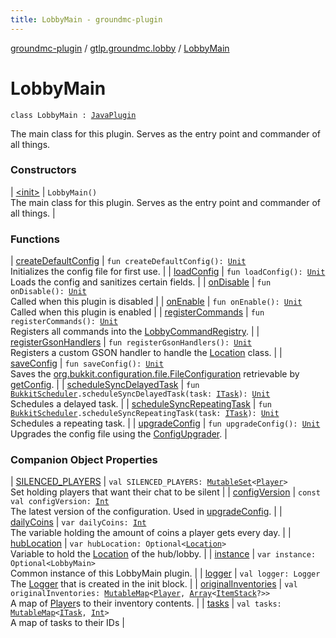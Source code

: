 ```yaml
---
title: LobbyMain - groundmc-plugin
---
```


[groundmc-plugin](../../index.html) / [gtlp.groundmc.lobby](../index.html) / [LobbyMain](.)

# LobbyMain

`class LobbyMain : `[`JavaPlugin`](https://hub.spigotmc.org/javadocs/spigot/org/bukkit/plugin/java/JavaPlugin.html)

The main class for this plugin.
Serves as the entry point and commander of all things.

### Constructors

| [&lt;init&gt;](-init-.html) | `LobbyMain()`<br>The main class for this plugin. Serves as the entry point and commander of all things. |

### Functions

| [createDefaultConfig](create-default-config.html) | `fun createDefaultConfig(): `[`Unit`](https://kotlinlang.org/api/latest/jvm/stdlib/kotlin/-unit/index.html)<br>Initializes the config file for first use. |
| [loadConfig](load-config.html) | `fun loadConfig(): `[`Unit`](https://kotlinlang.org/api/latest/jvm/stdlib/kotlin/-unit/index.html)<br>Loads the config and sanitizes certain fields. |
| [onDisable](on-disable.html) | `fun onDisable(): `[`Unit`](https://kotlinlang.org/api/latest/jvm/stdlib/kotlin/-unit/index.html)<br>Called when this plugin is disabled |
| [onEnable](on-enable.html) | `fun onEnable(): `[`Unit`](https://kotlinlang.org/api/latest/jvm/stdlib/kotlin/-unit/index.html)<br>Called when this plugin is enabled |
| [registerCommands](register-commands.html) | `fun registerCommands(): `[`Unit`](https://kotlinlang.org/api/latest/jvm/stdlib/kotlin/-unit/index.html)<br>Registers all commands into the [LobbyCommandRegistry](../../gtlp.groundmc.lobby.registry/-lobby-command-registry/index.html). |
| [registerGsonHandlers](register-gson-handlers.html) | `fun registerGsonHandlers(): `[`Unit`](https://kotlinlang.org/api/latest/jvm/stdlib/kotlin/-unit/index.html)<br>Registers a custom GSON handler to handle the [Location](https://hub.spigotmc.org/javadocs/spigot/org/bukkit/Location.html) class. |
| [saveConfig](save-config.html) | `fun saveConfig(): `[`Unit`](https://kotlinlang.org/api/latest/jvm/stdlib/kotlin/-unit/index.html)<br>Saves the [org.bukkit.configuration.file.FileConfiguration](https://hub.spigotmc.org/javadocs/spigot/org/bukkit/configuration/file/FileConfiguration.html) retrievable by [getConfig](https://hub.spigotmc.org/javadocs/spigot/org/bukkit/plugin/java/JavaPlugin.html#getConfig()). |
| [scheduleSyncDelayedTask](schedule-sync-delayed-task.html) | `fun `[`BukkitScheduler`](https://hub.spigotmc.org/javadocs/spigot/org/bukkit/scheduler/BukkitScheduler.html)`.scheduleSyncDelayedTask(task: `[`ITask`](../../gtlp.groundmc.lobby.task/-i-task/index.html)`): `[`Unit`](https://kotlinlang.org/api/latest/jvm/stdlib/kotlin/-unit/index.html)<br>Schedules a delayed task. |
| [scheduleSyncRepeatingTask](schedule-sync-repeating-task.html) | `fun `[`BukkitScheduler`](https://hub.spigotmc.org/javadocs/spigot/org/bukkit/scheduler/BukkitScheduler.html)`.scheduleSyncRepeatingTask(task: `[`ITask`](../../gtlp.groundmc.lobby.task/-i-task/index.html)`): `[`Unit`](https://kotlinlang.org/api/latest/jvm/stdlib/kotlin/-unit/index.html)<br>Schedules a repeating task. |
| [upgradeConfig](upgrade-config.html) | `fun upgradeConfig(): `[`Unit`](https://kotlinlang.org/api/latest/jvm/stdlib/kotlin/-unit/index.html)<br>Upgrades the config file using the [ConfigUpgrader](../../gtlp.groundmc.lobby.util/-config-upgrader/index.html). |

### Companion Object Properties

| [SILENCED_PLAYERS](-s-i-l-e-n-c-e-d_-p-l-a-y-e-r-s.html) | `val SILENCED_PLAYERS: `[`MutableSet`](https://kotlinlang.org/api/latest/jvm/stdlib/kotlin.collections/-mutable-set/index.html)`<`[`Player`](https://hub.spigotmc.org/javadocs/spigot/org/bukkit/entity/Player.html)`>`<br>Set holding players that want their chat to be silent |
| [configVersion](config-version.html) | `const val configVersion: `[`Int`](https://kotlinlang.org/api/latest/jvm/stdlib/kotlin/-int/index.html)<br>The latest version of the configuration. Used in [upgradeConfig](upgrade-config.html). |
| [dailyCoins](daily-coins.html) | `var dailyCoins: `[`Int`](https://kotlinlang.org/api/latest/jvm/stdlib/kotlin/-int/index.html)<br>The variable holding the amount of coins a player gets every day. |
| [hubLocation](hub-location.html) | `var hubLocation: Optional<`[`Location`](https://hub.spigotmc.org/javadocs/spigot/org/bukkit/Location.html)`>`<br>Variable to hold the [Location](https://hub.spigotmc.org/javadocs/spigot/org/bukkit/Location.html) of the hub/lobby. |
| [instance](instance.html) | `var instance: Optional<LobbyMain>`<br>Common instance of this LobbyMain plugin. |
| [logger](logger.html) | `val logger: Logger`<br>The [Logger](#) that is created in the init block. |
| [originalInventories](original-inventories.html) | `val originalInventories: `[`MutableMap`](https://kotlinlang.org/api/latest/jvm/stdlib/kotlin.collections/-mutable-map/index.html)`<`[`Player`](https://hub.spigotmc.org/javadocs/spigot/org/bukkit/entity/Player.html)`, `[`Array`](https://kotlinlang.org/api/latest/jvm/stdlib/kotlin/-array/index.html)`<`[`ItemStack`](https://hub.spigotmc.org/javadocs/spigot/org/bukkit/inventory/ItemStack.html)`?>>`<br>A map of [Player](https://hub.spigotmc.org/javadocs/spigot/org/bukkit/entity/Player.html)s to their inventory contents. |
| [tasks](tasks.html) | `val tasks: `[`MutableMap`](https://kotlinlang.org/api/latest/jvm/stdlib/kotlin.collections/-mutable-map/index.html)`<`[`ITask`](../../gtlp.groundmc.lobby.task/-i-task/index.html)`, `[`Int`](https://kotlinlang.org/api/latest/jvm/stdlib/kotlin/-int/index.html)`>`<br>A map of tasks to their IDs |


